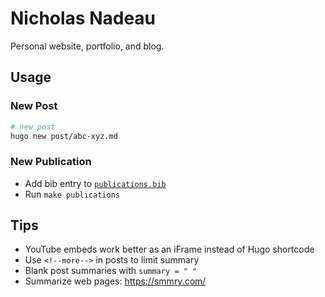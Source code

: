 # Nicholas Nadeau

Personal website, portfolio, and blog.

## Usage

### New Post

```bash
# new post
hugo new post/abc-xyz.md
```

### New Publication

- Add bib entry to [`publications.bib`](publications.bib)
- Run `make publications`

## Tips

- YouTube embeds work better as an iFrame instead of Hugo shortcode
- Use `<!--more-->` in posts to limit summary
- Blank post summaries with `summary = " "`
- Summarize web pages: https://smmry.com/
